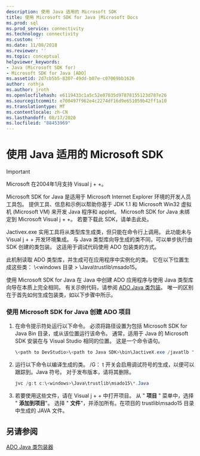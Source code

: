 ```yaml
---
description: 使用 Java 适用的 Microsoft SDK
title: 使用 Microsoft SDK for Java |Microsoft Docs
ms.prod: sql
ms.prod_service: connectivity
ms.technology: connectivity
ms.custom: ''
ms.date: 11/08/2018
ms.reviewer: ''
ms.topic: conceptual
helpviewer_keywords:
- Java (Microsoft SDK for)
- Microsoft SDK for Java [ADO]
ms.assetid: 2d7cb5b5-8307-49dd-b07e-c07069bb1626
author: rothja
ms.author: jroth
ms.openlocfilehash: e6119433c1a5c52e07035d97878155123d787e26
ms.sourcegitcommit: e700497f962e4c2274df16d9e651059b42ff1a10
ms.translationtype: MT
ms.contentlocale: zh-CN
ms.lasthandoff: 08/17/2020
ms.locfileid: "88453969"
---
```

# <a name="using-the-microsoft-sdk-for-java"></a>使用 Java 适用的 Microsoft SDK

> [!IMPORTANT]
> Microsoft 在2004年1月支持 Visual j + +。

Microsoft SDK for Java 是适用于 Microsoft Internet Explorer 环境的开发人员工具包。 提供工具、信息和示例以帮助你基于 JDK 1.1 和 Microsoft Win32 虚拟机 (Microsoft VM) 来开发 Java 程序和 applet。 Microsoft SDK for Java 未绑定到 Microsoft Visual j + +。 若要下载此 SDK，请单击此处。  
  
 Jactivex.exe 实用工具将从类型库生成类，但只能在命令行上调用。 此功能未与 Visual j + + 开发环境集成。 与 Java 类型库向导生成的类不同，可以单步执行由 SDK 创建的类包装。 这适用于调试代码使用 ADO 包装类的方式。  
  
 此机制读取 ADO 类型库，并生成可在应用程序中实例化的类。 它在以下位置生成这些类： \\<windows 目录 \> \Java\trustlib\msado15。  
  
 使用 Microsoft SDK for Java 在 Java 中创建 ADO 应用程序与使用 Java 类型库向导在本质上完全相同。 有关示例代码，请参阅 [ADO Java 类包装](../../../ado/guide/appendixes/ado-java-class-wrappers.md)。 唯一的区别在于首先如何生成包装类，如以下步骤中所示。  
  
### <a name="to-create-an-ado-project-with-the-microsoft-sdk-for-java"></a>使用 Microsoft SDK for Java 创建 ADO 项目  
  
1.  在命令提示符处运行以下命令。 必须将路径设置为包括 Microsoft SDK for Java Bin 目录，或从该位置运行该命令。 通常，适用于 Java 的 Microsoft SDK 安装在与 Visual Studio 相同的位置。 这是一个命令语句。  
  
    ```java
    \<path to DevStudio>\<path to Java SDK>\bin\JactiveX.exe /javatlb "C:\program files\common files\system\ado\msado15.dll"  
    ```  
  
2.  运行以下命令以编译生成的类。 /G： t 开关会启用调试符号的生成，以便可以跟踪到。Java 符号。 对于发布版本，请将其删除。  
  
    ```java
    jvc /g:t c:\<windows>\Java\trustlib\msado15\*.Java  
    ```  
  
3.  若要使用这些文件，请在 Visual j + + 中打开项目。 从 " **项目** " 菜单中，选择 " **添加到项目**"。 选择 " **文件**"，并添加所有。在项目的 trustlib\msado15 目录中生成的 JAVA 文件。  
  
## <a name="see-also"></a>另请参阅  
 [ADO Java 类包装器](../../../ado/guide/appendixes/ado-java-class-wrappers.md)   
